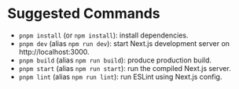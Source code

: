 # Suggested Commands
- `pnpm install` (or `npm install`): install dependencies.
- `pnpm dev` (alias `npm run dev`): start Next.js development server on http://localhost:3000.
- `pnpm build` (alias `npm run build`): produce production build.
- `pnpm start` (alias `npm run start`): run the compiled Next.js server.
- `pnpm lint` (alias `npm run lint`): run ESLint using Next.js config.